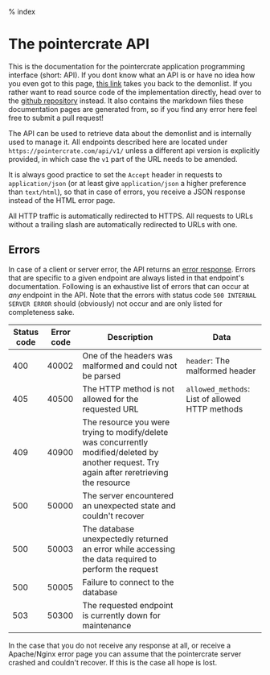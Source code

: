 % index

<div class='panel fade js-scroll-anim' data-anim='fade'>

# The pointercrate API

This is the documentation for the pointercrate application programming interface (short: API). If you dont know what an API is or have no idea how you even got to this page, [this link](/demonlist/) takes you back to the demonlist. If you rather want to read source code of the implementation directly, head over to the [github repository](https://github.com/stadust/pointercrate/) instead. It also contains the markdown files these documentation pages are generated from, so if you find any error here feel free to submit a pull request!

The API can be used to retrieve data about the demonlist and is internally used to manage it.
All endpoints described here are located under `https://pointercrate.com/api/v1/` unless a different api version is explicitly provided,
in which case the `v1` part of the URL needs to be amended.

It is always good practice to set the `Accept` header in requests to `application/json` (or at least give `application/json` a higher preference than `text/html`), so that in case of errors, you receive a JSON response instead of the HTML error page.

All HTTP traffic is automatically redirected to HTTPS. All requests to URLs without a trailing slash are automatically redirected to URLs with one.

## Errors

In case of a client or server error, the API returns an [error response](/documentation/objects/#error). Errors that are specific to a given endpoint are always listed in that endpoint's documentation. Following is an exhaustive list of errors that can occur at _any_ endpoint in the API. Note that the errors with status code `500 INTERNAL SERVER ERROR` should (obviously) not occur and are only listed for completeness sake.

| Status code | Error code | Description                                                                                                                                   | Data                                            |
| ----------- | ---------- | --------------------------------------------------------------------------------------------------------------------------------------------- | ----------------------------------------------- |
| 400         | 40002      | One of the headers was malformed and could not be parsed                                                                                      | `header`: The malformed header                  |
| 405         | 40500      | The HTTP method is not allowed for the requested URL                                                                                          | `allowed_methods`: List of allowed HTTP methods |
| 409         | 40900      | The resource you were trying to modify/delete was concurrently modified/deleted by another request. Try again after reretrieving the resource |                                                 |
| 500         | 50000      | The server encountered an unexpected state and couldn't recover                                                                               |
| 500         | 50003      | The database unexpectedly returned an error while accessing the data required to perform the request                                          |
| 500         | 50005      | Failure to connect to the database                                                                                                            |
| 503         | 50300      | The requested endpoint is currently down for maintenance                                                                                      |

In the case that you do not receive any response at all, or receive a Apache/Nginx error page you can assume that the pointercrate server crashed and couldn't recover. If this is the case all hope is lost.

</div>
